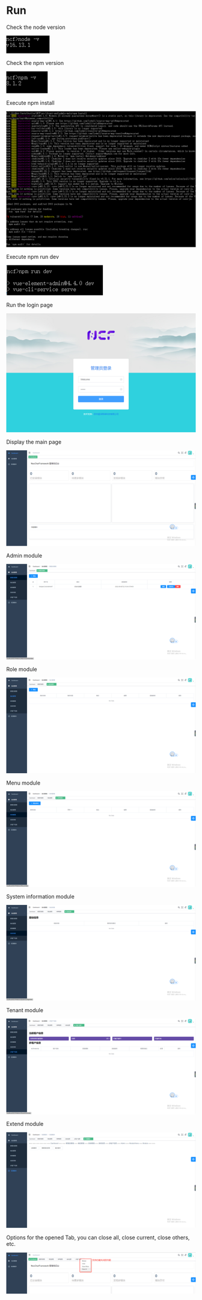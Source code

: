 # Run

Check the node version

<img src="./images/node-version.png" />

Check the npm version

<img src="./images/npm-version.png" />

Execute npm install

<img src="./images/npm-install.png" />

Execute npm run dev

<img src="./images/npm-run-dev.png" />

Run the login page

<img src="../home/images/login.jpg" />

Display the main page

<img src="./images/main.png" />

Admin module

<img src="./images/admin-module.png" />

Role module

<img src="./images/role-module.png" />

Menu module

<img src="./images/menu-module.png" />

System information module

<img src="./images/sysinfo-module.png" />

Tenant module

<img src="./images/tenant-module.png" />

Extend module

<img src="./images/extend-module.png" />

Options for the opened Tab, you can close all, close current, close others, etc.

<img src="./images/tab-option.png" />
